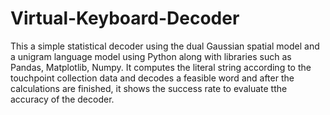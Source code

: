 # Virtual-Keyboard-Decoder

This a simple statistical decoder using the dual Gaussian spatial model and a unigram language model using Python along with libraries such as Pandas, Matplotlib, Numpy.
It computes the literal string according to the touchpoint collection data and decodes a feasible word and after the calculations are finished, it shows the success rate to evaluate tthe accuracy of the decoder.
